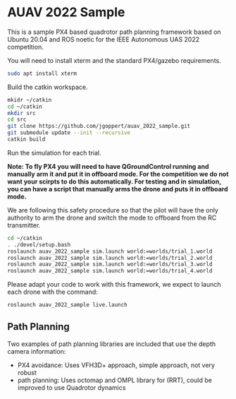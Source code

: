# AUAV 2022 Sample

This is a sample PX4 based quadrotor path planning framework based on Ubuntu 20.04 and ROS noetic for the IEEE Autonomous UAS 2022 competition.

You will need to install xterm and the standard PX4/gazebo requirements.
```bash
sudo apt install xterm
```

Build the catkin workspace.
```bash
mkidr ~/catkin
cd ~/catkin
mkdir src
cd src
git clone https://github.com/jgoppert/auav_2022_sample.git
git submodule update --init --recursive
catkin build
```

Run the simulation for each trial.

**Note: To fly PX4 you will need to have QGroundControl running and manually arm it and put it in
offboard mode. For the competition we do not want your scirpts to do this automatically. For testing and in simulation, you can have a script that manually arms the drone and puts it in offboard mode.**

We are following this safety procedure so that the pilot will have the only 
authority to arm the drone and switch the mode to offboard from the RC transmitter.

```bash
cd ~/catkin
. ./devel/setup.bash
roslaunch auav_2022_sample sim.launch world:=worlds/trial_1.world 
roslaunch auav_2022_sample sim.launch world:=worlds/trial_2.world 
roslaunch auav_2022_sample sim.launch world:=worlds/trial_3.world 
roslaunch auav_2022_sample sim.launch world:=worlds/trial_4.world 
```

Please adapt your code to work with this framework, we expect to launch
each drone with the command:
```bash
roslaunch auav_2022_sample live.launch
```

## Path Planning

Two examples of path planning libraries are included that use the depth camera information:
* PX4 avoidance: Uses VFH3D+ approach, simple approach, not very robust
* path planning: Uses octomap and OMPL library for (RRT), could be improved to use Quadrotor dynamics
